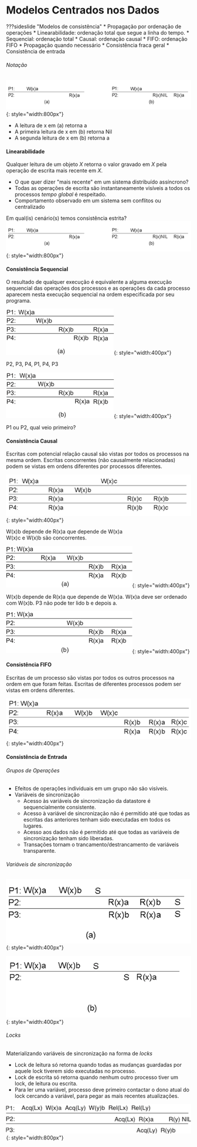 # Modelos Centrados nos Dados

???sideslide "Modelos de consistência"
    * Propagação por ordenação de operações
        * Linearabilidade: ordenação total que segue a linha do tempo.
        * Sequencial: ordenação total
        * Causal: ordenação causal
        * FIFO: ordenação FIFO
    * Propagação quando necessário
        * Consistência fraca geral
        * Consistência de entrada


###### Notação
![](../images/07-04.png){: style="width:800px"}

* A leitura de x em (a) retorna a
* A primeira leitura de x em (b) retorna Nil
* A segunda  leitura de x em (b) retorna a


#### Linearabilidade
Qualquer leitura de um objeto $X$ retorna o valor gravado em $X$ pela operação de escrita mais recente em $X$.

* O que quer dizer "mais recente" em um sistema distribuído assíncrono?
* Todas as operações de escrita são instantaneamente visíveis a todos os processos  *tempo global* é respeitado.
* Comportamento observado em um sistema sem conflitos ou centralizado

Em qual(is) cenário(s) temos consistência estrita?
![](../images/07-04.png){: style="width:800px"}


#### Consistência Sequencial
O resultado de qualquer execução é equivalente a alguma execução sequencial das operações dos processos e as operações da cada processo aparecem nesta execução sequencial na ordem especificada por seu programa.

 ![](../images/07-05a.png){: style="width:400px"}

 P2, P3, P4, P1, P4, P3

 ![](../images/07-05b.png){: style="width:400px"}

 P1 ou P2, qual veio primeiro?

#### Consistência Causal
Escritas com potencial relação causal são vistas por todos os processos na mesma ordem. Escritas concorrentes (não causalmente relacionadas) podem se vistas em ordens diferentes por processos diferentes.

![](../images/07-08.png){: style="width:400px"}

 W(x)b depende de R(x)a que depende de W(x)a<br/>
 W(x)c e W(x)b são concorrentes.


![](../images/07-09a.png){: style="width:400px"}

 W(x)b depende de R(x)a que depende de W(x)a. W(x)a deve ser ordenado com W(x)b. P3 não pode ter lido b e depois a.

 ![](../images/07-09b.png){: style="width:400px"}


#### Consistência FIFO
Escritas de um processo são vistas por todos os outros processos na ordem em que foram feitas. Escritas de diferentes processos podem ser vistas em ordens diferentes.

![](../images/07-08b.png){: style="width:400px"}




#### Consistência de Entrada

###### Grupos de Operações

* Efeitos de operações individuais em um grupo não são visíveis.
* Variáveis de sincronização
     * Acesso às variáveis de sincronização da datastore é sequencialmente consistente.
     * Acesso à variável de sincronização não é permitido até que todas as escritas das anteriores tenham sido executadas em todos os lugares.
     * Acesso aos dados não é permitido até que todas as variáveis de sincronização tenham sido liberadas.
     * Transações tornam o trancamento/destrancamento de variáveis transparente.

###### Variáveis de sincronização
![](../images/weaka.png){: style="width:400px"}

![](../images/weakb.png){: style="width:400px"}

###### Locks
 Materializando variáveis de sincronização na forma de *locks*

* Lock de leitura só retorna quando todas as mudanças guardadas por aquele lock tiverem sido executadas no processo.
* Lock de escrita só retorna quando nenhum outro processo tiver um lock, de leitura ou escrita.
* Para ler uma variável, processo deve primeiro contactar o dono atual do lock cercando a variável, para pegar as mais recentes atualizações.

![](../images/07-10.png){: style="width:800px"}